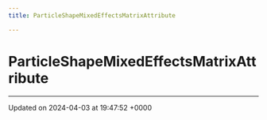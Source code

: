 ```yaml
---
title: ParticleShapeMixedEffectsMatrixAttribute

---
```


# ParticleShapeMixedEffectsMatrixAttribute





-------------------------------

Updated on 2024-04-03 at 19:47:52 +0000
